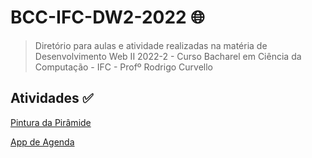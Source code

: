 # BCC-IFC-DW2-2022 :globe_with_meridians:
>Diretório para aulas e atividade realizadas na matéria de Desenvolvimento Web II 2022-2 - Curso Bacharel em Ciência da Computação - IFC - Profº Rodrigo Curvello

## Atividades :white_check_mark:

[Pintura da Pirâmide](https://github.com/rafandoo/DEV-WEB-II/tree/main/Atividades/pinturaPiramide)

[App de Agenda](https://github.com/rafandoo/DEV-WEB-II/tree/main/Atividades/agendaApp)